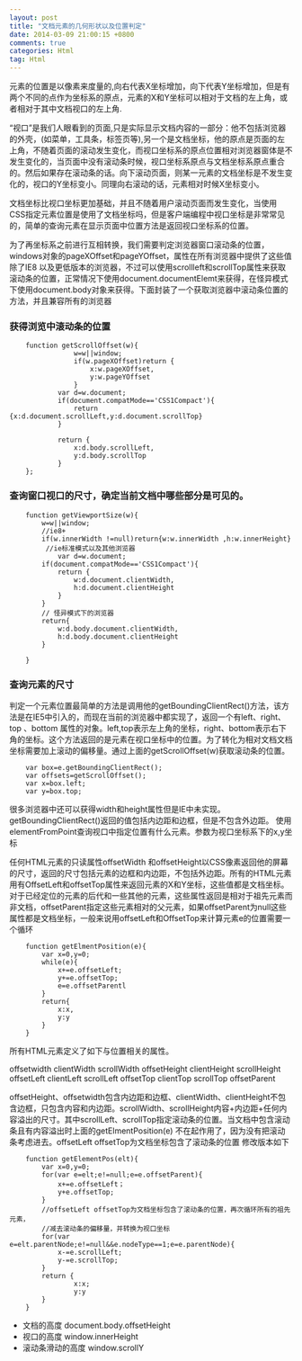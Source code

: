 ```yaml
---
layout: post
title: "文档元素的几何形状以及位置判定"
date: 2014-03-09 21:00:15 +0800
comments: true
categories: Html
tag: Html
---
```

元素的位置是以像素来度量的,向右代表X坐标增加，向下代表Y坐标增加，但是有两个不同的点作为坐标系的原点，元素的X和Y坐标可以相对于文档的左上角，或者相对于其中文档视口的左上角.

“视口”是我们人眼看到的页面,只是实际显示文档内容的一部分：他不包括浏览器的外壳，(如菜单，工具条，标签页等),另一个是文档坐标，他的原点是页面的左上角，不随着页面的滚动发生变化，而视口坐标系的原点位置相对浏览器窗体是不发生变化的，当页面中没有滚动条时候，视口坐标系原点与文档坐标系原点重合的。然后如果存在滚动条的话。向下滚动页面，则某一元素的文档坐标是不发生变化的，视口的Y坐标变小。同理向右滚动的话，元素相对时候X坐标变小。

文档坐标比视口坐标更加基础，并且不随着用户滚动页面而发生变化，当使用CSS指定元素位置是使用了文档坐标吗，但是客户端编程中视口坐标是非常常见的，简单的查询元素在显示页面中位置方法是返回视口坐标系的位置。

为了再坐标系之前进行互相转换，我们需要判定浏览器窗口滚动条的位置，windows对象的pageXOffset和pageYOffset，属性在所有浏览器中提供了这些值除了IE8 以及更低版本的浏览器，不过可以使用scrollleft和scrollTop属性来获取滚动条的位置，正常情况下使用document.documentElemt来获得，在怪异模式下使用document.body对象来获得。下面封装了一个获取浏览器中滚动条位置的方法，并且兼容所有的浏览器

### 获得浏览中滚动条的位置

		function getScrollOffset(w){
					w=w||window;
					if(w.pageXOffset)return {
						x:w.pageXOffset,
						y:w.pageYOffset
					}
				var d=w.document;
				if(document.compatMode=='CSS1Compact'){
					return {x:d.document.scrollLeft,y:d.document.scrollTop}
				}

				return {
					x:d.body.scrollLeft,
					y:d.body.scrollTop
				}
		};

### 查询窗口视口的尺寸，确定当前文档中哪些部分是可见的。

		function getViewportSize(w){
			w=w||window;
			//ie8+
			if(w.innerWidth !=null)return{w:w.innerWidth ,h:w.innerHeight}
			 //ie标准模式以及其他浏览器
				var d=w.document;
			if(document.compatMode=='CSS1Compact'){
				return {
					w:d.document.clientWidth,
					h:d.document.clientHeight
				}
			}
			// 怪异模式下的浏览器
			return{
				w:d.body.document.clientWidth,
				h:d.body.document.clientHeight
			}

		}

### 查询元素的尺寸
判定一个元素位置最简单的方法是调用他的getBoundingClientRect()方法，该方法是在IE5中引入的，而现在当前的浏览器中都实现了，返回一个有left、right、top 、bottom 属性的对象。left,top表示左上角的坐标，right、bottom表示右下角的坐标。这个方法返回的是元素在视口坐标中的位置。为了转化为相对文档文档坐标需要加上滚动的偏移量。通过上面的getScrollOffset(w)获取滚动条的位置。

		var box=e.getBoundingClientRect();
		var offsets=getScrollOffset();
		var x=box.left;
		var y=box.top;

很多浏览器中还可以获得width和height属性但是IE中未实现。getBoundingClientRect()返回的值包括内边距和边框，但是不包含外边距。
使用elementFromPoint查询视口中指定位置有什么元素。参数为视口坐标系下的x,y坐标

任何HTML元素的只读属性offsetWidth 和offsetHeight以CSS像素返回他的屏幕的尺寸，返回的尺寸包括元素的边框和内边距，不包括外边距。所有的HTML元素用有OffsetLeft和offsetTop属性来返回元素的X和Y坐标，这些值都是文档坐标。对于已经定位的元素的后代和一些其他的元素，这些属性返回是相对于祖先元素而非文档，offsetParent指定这些元素相对的父元素，如果offsetParent为null这些属性都是文档坐标，一般来说用offsetLeft和OffsetTop来计算元素e的位置需要一个循环

		function getElmentPosition(e){
			var x=0,y=0;
			while(e){
				x+=e.offsetLeft;
				y+=e.offsetTop;
				e=e.offsetParentl
			}
			return{
				x:x,
				y:y
			}
		}

所有HTML元素定义了如下与位置相关的属性。

offsetwidth		clientWidth 	scrollWidth
offsetHeight	clientHeight	scrollHeight
offsetLeft		clientLeft		scrollLeft
offsetTop		clientTop		scrollTop
offsetParent

offsetHeight、offsetwidth包含内边距和边框、clientWidth、clientHeight不包含边框，只包含内容和内边距。scrollWidth、scrollHeight内容+内边距+任何内容溢出的尺寸。其中scrollLeft、scrollTop指定滚动条的位置。当文档中包含滚动条且有内容溢出时上面的getElmentPosition(e) 不在起作用了，因为没有把滚动条考虑进去。offsetLeft offsetTop为文档坐标包含了滚动条的位置	修改版本如下

		function getElementPos(elt){
			var x=0,y=0;
			for(var e=elt;e!=null;e=e.offsetParent){
				x+=e.offsetLeft；
				y+e.offsetTop;
			}
			//offsetLeft offsetTop为文档坐标包含了滚动条的位置，再次循环所有的祖先元素，
			//减去滚动条的偏移量，并转换为视口坐标
			for(var e=elt.parentNode;e!=null&&e.nodeType==1;e=e.parentNode){
				x-=e.scrollLeft;
				y-=e.scrollTop;
			}
			return {
					x:x;
					y:y
			}
		}



-  文档的高度 document.body.offsetHeight
-  视口的高度 window.innerHeight
-  滚动条滑动的高度 window.scrollY

